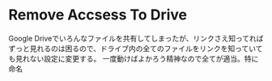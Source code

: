 # Remove Accsess To Drive

Google Driveでいろんなファイルを共有してしまったが、リンクさえ知ってればずっと見れるのは困るので、ドライブ内の全てのファイルをリンクを知っていても見れない設定に変更する。
一度動けばよかろう精神なので全てが適当。特に命名
